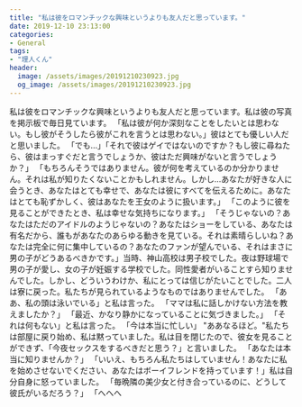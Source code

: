 ```yaml
---
title: "私は彼をロマンチックな興味というよりも友人だと思っています。"
date: 2019-12-10 23:13:00
categories:
- General
tags:
- "理人くん"
header:
  image: /assets/images/20191210230923.jpg
  og_image: /assets/images/20191210230923.jpg
---
```


私は彼をロマンチックな興味というよりも友人だと思っています。私は彼の写真を掲示板で毎日見ています。 「私は彼が何か深刻なことをしたいとは思わない。もし彼がそうしたら彼がこれを言うとは思わない。」彼はとても優しい人だと思いました。 「でも…」「それで彼はゲイではないのですか？もし彼に尋ねたら、彼はまっすぐだと言うでしょうか、彼はただ興味がないと言うでしょうか？」 「もちろんそうではありません。彼が何を考えているのか分かりません。それは私が知りたくないことかもしれません。しかし…あなたが好きな人に会うとき、あなたはとても幸せで、あなたは彼にすべてを伝えるために。あなたはとても恥ずかしく、彼はあなたを王女のように扱います。」 「このように彼を見ることができたとき、私は幸せな気持ちになります。」 「そうじゃないの？あなたはただのアイドルのようじゃないの？あなたはショーをしている、あなたは有名だから、誰もがあなたのあらゆる動きを見ている。それは素晴らしいね？あなたは完全に何に集中しているの？あなたのファンが望んでいる、それはまさに男の子がどうあるべきかです。」当時、神山高校は男子校でした。夜は野球場で男の子が愛し、女の子が妊娠する学校でした。同性愛者がいることすら知りませんでした。しかし、どういうわけか、私にとっては信じがたいことでした。二人は寮に戻った。私たちが見られているようなものではありませんでした。 「ああ、私の頭は泳いでいる」と私は言った。 「ママは私に話しかけない方法を教えましたか？」 「最近、かなり静かになっていることに気づきました。」 「それは何もない」と私は言った。 「今は本当に忙しい」 &quot;ああなるほど。&quot;私たちは部屋に戻り始め、私は黙っていました。私は目を閉じたので、彼女を見ることができず、「今夜セックスをするべきだと思う？」と言いました。 「あなたは本当に知りませんか？」 「いいえ、もちろん私たちはしていません！あなたに私を始めさせないでください、あなたはボーイフレンドを持っています！」私は自分自身に怒っていました。 「毎晩隣の美少女と付き合っているのに、どうして彼氏がいるだろう？」 「へへへ

